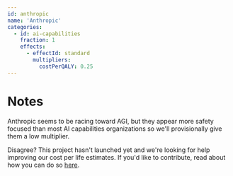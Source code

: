 ```yaml
---
id: anthropic
name: 'Anthropic'
categories:
  - id: ai-capabilities
    fraction: 1
    effects:
      - effectId: standard
        multipliers:
          costPerQALY: 0.25
---
```


# Notes

Anthropic seems to be racing toward AGI, but
they appear more safety focused than most AI capabilities organizations so we'll provisionally give them a low multiplier.

Disagree? This project hasn't launched yet and we're looking for help improving our cost per life estimates.
If you'd like to contribute, read about how you can do so [here](https://github.com/impactlist/impactlist/blob/master/CONTRIBUTING.md).
